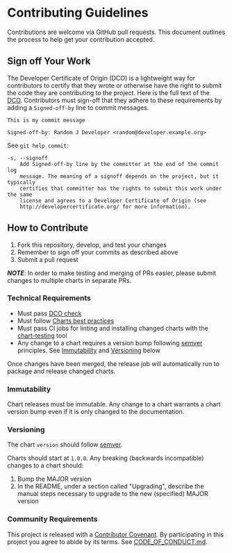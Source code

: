 # Contributing Guidelines

Contributions are welcome via GitHub pull requests. This document outlines the process to help get your contribution accepted.

## Sign off Your Work

The Developer Certificate of Origin (DCO) is a lightweight way for contributors to certify that they wrote or otherwise have the right to submit the code they are contributing to the project. Here is the full text of the [DCO](http://developercertificate.org/). Contributors must sign-off that they adhere to these requirements by adding a `Signed-off-by` line to commit messages.

```text
This is my commit message

Signed-off-by: Random J Developer <random@developer.example.org>
```

See `git help commit`:

```text
-s, --signoff
    Add Signed-off-by line by the committer at the end of the commit log
    message. The meaning of a signoff depends on the project, but it typically
    certifies that committer has the rights to submit this work under the same
    license and agrees to a Developer Certificate of Origin (see
    http://developercertificate.org/ for more information).
```

## How to Contribute

1. Fork this repository, develop, and test your changes
1. Remember to sign off your commits as described above
1. Submit a pull request

**_NOTE_**: In order to make testing and merging of PRs easier, please submit changes to multiple charts in separate PRs.

### Technical Requirements

- Must pass [DCO check](#sign-off-your-work)
- Must follow [Charts best practices](https://helm.sh/docs/topics/chart_best_practices/)
- Must pass CI jobs for linting and installing changed charts with the [chart-testing](https://github.com/helm/chart-testing) tool
- Any change to a chart requires a version bump following [semver](https://semver.org/) principles. See [Immutability](#immutability) and [Versioning](#versioning) below

Once changes have been merged, the release job will automatically run to package and release changed charts.

### Immutability

Chart releases must be immutable. Any change to a chart warrants a chart version bump even if it is only changed to the documentation.

### Versioning

The chart `version` should follow [semver](https://semver.org/).

Charts should start at `1.0.0`. Any breaking (backwards incompatible) changes to a chart should:

1. Bump the MAJOR version
2. In the README, under a section called "Upgrading", describe the manual steps necessary to upgrade to the new (specified) MAJOR version

### Community Requirements

This project is released with a [Contributor Covenant](https://www.contributor-covenant.org).
By participating in this project you agree to abide by its terms.
See [CODE_OF_CONDUCT.md](./CODE_OF_CONDUCT.md).
